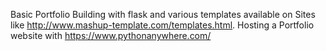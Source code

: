 Basic Portfolio Building with flask and various templates available on Sites like http://www.mashup-template.com/templates.html.
Hosting a Portfolio website with https://www.pythonanywhere.com/
